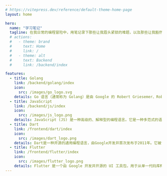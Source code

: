 ```yaml
---
# https://vitepress.dev/reference/default-theme-home-page
layout: home

hero:
  name: "学习笔记"
  tagline: 在我日常的编程冒险中，用笔记录下那些让我眉头紧锁的难题，以及那些让我豁然开朗的知识点。
  # actions:
  #   - theme: brand
  #     text: Home
  #     link: /
  #   - theme: alt
  #     text: Backend
  #     link: /backend/index

features:
  - title: Golang
    link: /backend/golang/index
    icon:
      src: /images/go_logo.svg
    details: Go 语言（通常称为 Golang）是由 Google 的 Robert Griesemer、Rob Pike 和 Ken Thompson 设计的一种静态类型的编译型语言。
  - title: JavaScript
    link: /backend/js/index
    icon:
      src: /images/js_logo.png
    details: JavaScript (JS) 是一种高级的、解释型的编程语言。它是一种多范式的语言，支持事件驱动、函数式以及面向对象的编程风格。
  - title: Dart
    link: /frontend/dart/index
    icon:
      src: /images/dart_logo.png
    details: Dart是一种开源的通用编程语言，由Google开发并首次发布于2011年。它被设计为用于构建前端用户界面的高性能、结构化的代码。
  - title: Flutter
    link: /frontend/flutter/index
    icon:
      src: /images/flutter_logo.png
    details: Flutter 是一个由 Google 开发并开源的 UI 工具包，用于从单一代码库构建跨平台的美观、原生速度的移动、Web 和桌面应用程序。
---
```

